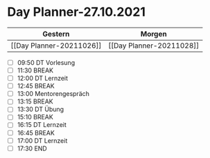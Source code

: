 
Day Planner-27.10.2021
======================
  
| Gestern | Morgen |  
| ------- | ------ |  
| [[Day Planner-20211026]] | [[Day Planner-20211028]] |  
- [ ] 09:50 DT Vorlesung
- [ ] 11:30 BREAK
- [ ] 12:00 DT Lernzeit
- [ ] 12:45 BREAK
- [ ] 13:00 Mentorengespräch
- [ ] 13:15 BREAK
- [ ] 13:30 DT Übung
- [ ] 15:10 BREAK
- [ ] 16:15 DT Lernzeit
- [ ] 16:45 BREAK
- [ ] 17:00 DT Lernzeit
- [ ] 17:30 END